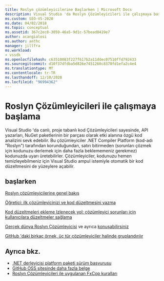 ```yaml
---
title: Roslyn çözümleyicilerine Başlarken | Microsoft Docs
description: Visual Studio 'da Roslyn Çözümleyicileri ile çalışmaya başlamak için bu kaynakları kullanın; bir öğretici ve birkaç örnek içerir.
ms.custom: SEO-VS-2020
ms.date: 04/02/2018
ms.topic: conceptual
ms.assetid: 367c2ec8-3059-46a5-9d1c-57bead0419e7
author: acangialosi
ms.author: anthc
manager: jillfra
ms.workload:
- vssdk
ms.openlocfilehash: c63510083f227f617b2a11ddec07510ffd792433
ms.sourcegitcommit: d10f37dfdba5d826e7451260c8370fd1efa2c4e4
ms.translationtype: MT
ms.contentlocale: tr-TR
ms.lasthandoff: 12/10/2020
ms.locfileid: "96994362"
---
```

# <a name="get-started-with-roslyn-analyzers"></a>Roslyn Çözümleyicileri ile çalışmaya başlama

Visual Studio 'da canlı, proje tabanlı kod Çözümleyicileri sayesinde, API yazarları, NuGet paketlerinin bir parçası olarak etki alanına özgü kod analizini sevk edebilir. Bu çözümleyiciler .NET Compiler Platform (kod-adı "Roslyn") tarafından korunduğundan, satırı bitirmeden (sorunları çözmek için kodunuzu derlemek için daha fazla beklememeniz gerekmez) kodunuzda uyarı üretebilirler. Çözümleyiciler, kodunuzu hemen temizleyebilmeniz için Visual Studio ampul istemiyle otomatik bir kod düzeltmesini de yüzeylere açabilir.

## <a name="get-started"></a>başlarken

[Roslyn çözümleyicilerine genel bakış](../code-quality/roslyn-analyzers-overview.md)

[Öğretici: ilk çözümleyicinizi ve kod düzeltmesini yazma](/dotnet/csharp/roslyn-sdk/tutorials/how-to-write-csharp-analyzer-code-fix)

[Kod düzeltmeleri ekleme Izlenecek yol: çözümleyici sorunları için kullanıcılara düzeltmeler sağlama](/archive/msdn-magazine/2015/february/csharp-adding-a-code-fix-to-your-roslyn-analyzer)

[Gerçek dünya Roslyn Çözümleyicisi](../extensibility/roslyn-analyzers-and-code-aware-library-for-immutablearrays.md) ve ayrıca [konuşabilirsiniz](https://channel9.msdn.com/events/Build/2015/3-725)

[GitHub 'daki birkaç örnek, üç tür çözümleyiciler halinde gruplandırılır](https://github.com/dotnet/roslyn/blob/master/docs/analyzers/Analyzer%20Samples.md)

## <a name="see-also"></a>Ayrıca bkz.

- [.NET derleyicisi platform paketi sürüm başvurusu](roslyn-version-support.md)
- [GitHub OSS sitesinde daha fazla belge](https://github.com/dotnet/roslyn/tree/master/docs/analyzers)
- [Roslyn Çözümleyicileri ile uygulanan FxCop kuralları](../code-quality/fxcop-rule-port-status.md)

